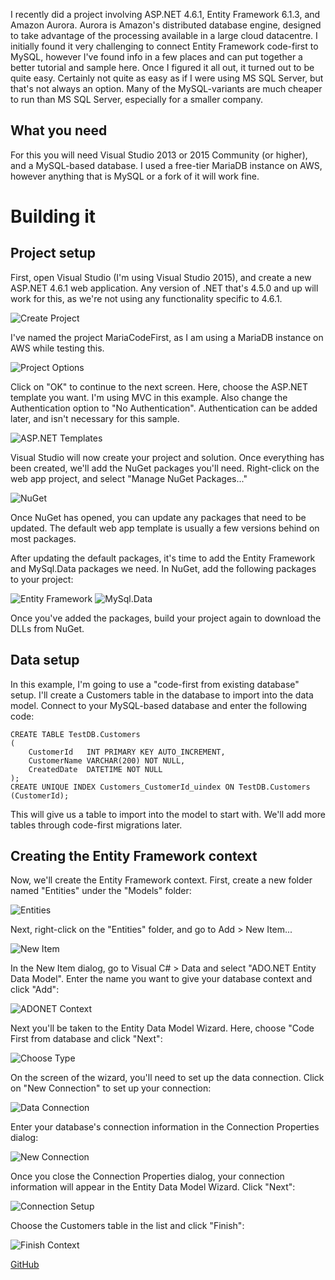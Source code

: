 I recently did a project involving ASP.NET 4.6.1, Entity Framework 6.1.3, and Amazon Aurora. Aurora is Amazon's distributed database engine, designed to take advantage of the processing available in a large cloud datacentre. I initially found it very challenging to connect Entity Framework code-first to MySQL, however I've found info in a few places and can put together a better tutorial and sample here. Once I figured it all out, it turned out to be quite easy. Certainly not quite as easy as if I were using MS SQL Server, but that's not always an option. Many of the MySQL-variants are much cheaper to run than MS SQL Server, especially for a smaller company.

## What you need
For this you will need Visual Studio 2013 or 2015 Community (or higher), and a MySQL-based database. I used a free-tier MariaDB instance on AWS, however anything that is MySQL or a fork of it will work fine. 

# Building it
## Project setup
First, open Visual Studio (I'm using Visual Studio 2015), and create a new ASP.NET 4.6.1 web application. Any version of .NET that's 4.5.0 and up will work for this, as we're not using any functionality specific to 4.6.1.
 
![Create Project](http://i.imgur.com/aYUIQPv.png?2 "Create Project") 

I've named the project MariaCodeFirst, as I am using a MariaDB instance on AWS while testing this.

![Project Options](http://i.imgur.com/aIkPrwk.png?3 "Project Options") 

Click on "OK" to continue to the next screen. Here, choose the ASP.NET template you want. I'm using MVC in this example. Also change the Authentication option to "No Authentication". Authentication can be added later, and isn't necessary for this sample.

![ASP.NET Templates](http://i.imgur.com/Fgi2KJw.png?1 "ASP.NET Templates") 

Visual Studio will now create your project and solution. Once everything has been created, we'll add the NuGet packages you'll need. Right-click on the web app project, and select "Manage NuGet Packages..."

![NuGet](http://i.imgur.com/x99V9Nr.png?2 "Manage NuGet Packages") 

Once NuGet has opened, you can update any packages that need to be updated. The default web app template is usually a few versions behind on most packages.

After updating the default packages, it's time to add the Entity Framework and MySql.Data packages we need. In NuGet, add the following packages to your project:

![Entity Framework](http://i.imgur.com/1it75QQ.png?1 "Entity Framework") 
![MySql.Data](http://i.imgur.com/MBXUi7q.png?1 "MySql.Data") 

Once you've added the packages, build your project again to download the DLLs from NuGet.

## Data setup
In this example, I'm going to use a "code-first from existing database" setup. I'll create a Customers table in the database to import into the data model. Connect to your MySQL-based database and enter the following code:

    CREATE TABLE TestDB.Customers
    (
        CustomerId   INT PRIMARY KEY AUTO_INCREMENT,
        CustomerName VARCHAR(200) NOT NULL,
        CreatedDate  DATETIME NOT NULL
    );
    CREATE UNIQUE INDEX Customers_CustomerId_uindex ON TestDB.Customers (CustomerId);

This will give us a table to import into the model to start with. We'll add more tables through code-first migrations later.

## Creating the Entity Framework context
Now, we'll create the Entity Framework context. First, create a new folder named "Entities" under the "Models" folder:

![Entities](http://i.imgur.com/UnfOzbt.png?1 "Entites") 

Next, right-click on the "Entities" folder, and go to Add > New Item...

![New Item](http://i.imgur.com/L71M0uT.png?1 "New Item") 

In the New Item dialog, go to Visual C# > Data and select "ADO.NET Entity Data Model". Enter the name you want to give your database context and click "Add":

![ADONET Context](http://i.imgur.com/vQIZiSE.png?1 "ADONET Context") 

Next you'll be taken to the Entity Data Model Wizard. Here, choose "Code First from database and click "Next":

![Choose Type](http://i.imgur.com/xDC8n3o.png?1 "Choose Type") 

On the screen of the wizard, you'll need to set up the data connection. Click on "New Connection" to set up your connection:

![Data Connection](http://i.imgur.com/LHJcB9D.png?1 "Data Connection") 

Enter your database's connection information in the Connection Properties dialog:

![New Connection](http://i.imgur.com/yDkih1t.png?2 "New Connection") 

Once you close the Connection Properties dialog, your connection information will appear in the Entity Data Model Wizard. Click "Next":

![Connection Setup](http://i.imgur.com/6UtoNPQ.png?2 "Connection Setup") 

Choose the Customers table in the list and click "Finish":

![Finish Context](http://i.imgur.com/zPwI7e9.png?1 "Finish Context") 

[GitHub](https://github.com/LordCheese/EntityFramework-MySQL)